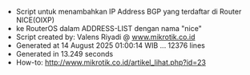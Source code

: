 - Script untuk menambahkan IP Address BGP yang terdaftar di Router NICE(OIXP)
- ke RouterOS dalam ADDRESS-LIST dengan nama "nice"
- Script created by: Valens Riyadi @ www.mikrotik.co.id
- Generated at 14 August 2025 01:00:14 WIB ... 12376 lines
- Generated in 13.249 seconds
- How-to: http://www.mikrotik.co.id/artikel_lihat.php?id=23
